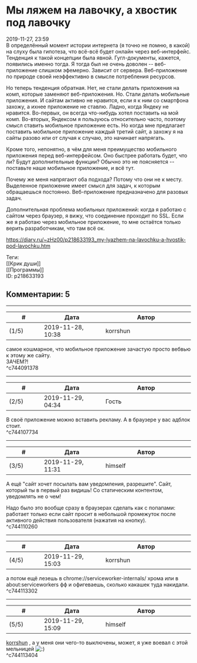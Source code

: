 Мы ляжем на лавочку, а хвостик под лавочку
==========================================

  
2019-11-27, 23:59  
 В определённый момент истории интернета (я точно не помню, в какой) на слуху была гипотеза, что всё-всё будет онлайн через веб-интерфейс. Тенденция к такой концепции была явной. Гугл-документы, кажется, появились именно тогда. Я тогда был не очень доволен -- веб-приложение слишком эфемерно. Зависит от сервера. Веб-приложение по природе своей неэффективно в смысле потребления ресурсов.   
   
 Но теперь тенденция обратная. Нет, не стали делать приложения на комп, которые заменяют веб-приложения. Но. Стали делать мобильные приложения. И сайтам активно не нравится, если я к ним со смартфона захожу, а ихнее приложение не ставлю. Ладно, когда Яндеку не нравится. Во-первых, он всегда что-нибудь хотел поставить на мой комп. Во-вторых, Яндексом я пользуюсь относительно часто, поэтому смысл ставить мобильное приложение есть. Но когда мне предлагает поставить мобильное приложение каждый третий сайт, а захожу я на сайты разово или от случая к случаю, это начинает напрягать.   
   
 Кроме того, непонятно, в чём для меня преимущество мобильного приложения перед веб-интерфейсом. Оно быстрее работать будет, что ли? Будут дополнительные функции? Обычно это не поясняется -- поставьте наше мобильное приложение, и всё тут.   
   
 Почему же меня напрягают оба подхода? Потому что они не к месту. Выделенное приложение имеет смысл для задач, к которым обращаешься постоянно. Веб-приложение предназначено для разовых задач.   
   
  Дополнительная проблема мобильных приложений: когда я работаю с сайтом через браузер, я вижу, что соединение проходит по SSL. Если же я работаю через мобильное приложение, то мне остаётся только верить разработчикам, что там всё ок.    
  
<https://diary.ru/~zHz00/p218633193_my-lyazhem-na-lavochku-a-hvostik-pod-lavochku.htm>  
  
Теги:  
[[Крик души]]  
[[Программы]]  
ID: p218633193  


Комментарии: 5
--------------

  


---



|         #         |              Дата              |                     Автор                     |           ID           |
| --- | --- | --- | --- |
| (1/5) | 2019-11-28, 10:38 | korrshun | c744091378 |

  
 самое кошмарное, что мобильное приложение зачастую просто вебвью к этому же сайту.   
 ЗАЧЕМ?!   
 ^c744091378

---



|         #         |              Дата              |                     Автор                     |           ID           |
| --- | --- | --- | --- |
| (2/5) | 2019-11-29, 04:34 | Гость | c744107734 |

  
 В своё приложение можно вставить рекламу. А в браузере у вас адблок стоит.   
 ^c744107734

---



|         #         |              Дата              |                     Автор                     |           ID           |
| --- | --- | --- | --- |
| (3/5) | 2019-11-29, 11:31 | himself | c744110260 |

  
 А ещё "сайт хочет посылать вам уведомления, разрешите". Сайт, который ты в первый раз видишь! Со статическим контентом, уведомлять не о чем!   
   
 Надо было это вообще сразу в браузерах сделать как с попапами: работает только если сайт просит в небольшой промежуток после активного действия пользователя (нажатия на кнопку).   
 ^c744110260

---



|         #         |              Дата              |                     Автор                     |           ID           |
| --- | --- | --- | --- |
| (4/5) | 2019-11-29, 15:03 | korrshun | c744113302 |

  
 а потом ещё лезешь в chrome://serviceworker-internals/ хрома или в about:serviceworkers фф и офигеваешь, сколько какашек туда накидали.   
 ^c744113302

---



|         #         |              Дата              |                     Автор                     |           ID           |
| --- | --- | --- | --- |
| (5/5) | 2019-11-29, 15:09 | himself | c744113404 |

  
  [korrshun](http://Igel-kun.diary.ru "kimi wo shiranai monogatari")  , а у меня они чего-то выключены, может, я уже воевал с этой мельницей ![:)](http://static.diary.ru/picture/3.gif)   
 ^c744113404